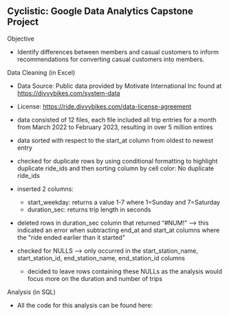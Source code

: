 Cyclistic: Google Data Analytics Capstone Project 
-

Objective
- Identify differences between members and casual customers to inform recommendations for converting casual customers into members.

Data Cleaning (in Excel)
- Data Source: Public data provided by Motivate International Inc found at https://divvybikes.com/system-data
- License: https://ride.divvybikes.com/data-license-agreement

- data consisted of 12 files, each file included all trip entries for a month from March 2022 to February 2023, resulting in over 5 million entires
- data sorted with respect to the start_at column from oldest to newest entry
- checked for duplicate rows by using conditional formatting to highlight duplicate ride_ids and then sorting column by cell color: No duplicate ride_ids
- inserted 2 columns:
   - start_weekday: returns a value 1-7 where 1=Sunday and 7=Saturday
   - duration_sec: returns trip length in seconds
- deleted rows in duration_sec column that returned “#NUM!” --> this indicated an error when subtracting end_at and start_at columns where the "ride ended earlier than it started"
- checked for NULLS --> only occurred in the start_station_name, start_station_id, end_station_name, end_station_id columns
   - decided to leave rows containing these NULLs as the analysis would focus more on the duration and number of trips

Analysis (in SQL)
- All the code for this analysis can be found here: 

